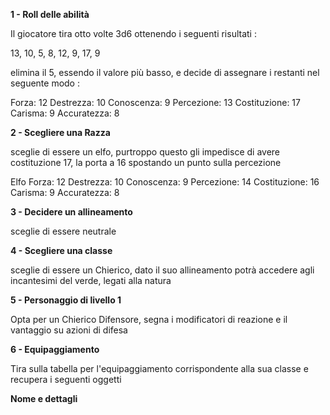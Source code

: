 **1 - Roll delle abilità**

Il giocatore tira otto volte 3d6 ottenendo i seguenti risultati :

13, 10, 5, 8, 12, 9, 17, 9

elimina il 5, essendo il valore più basso, e decide di assegnare i restanti nel seguente modo :

Forza: 12
Destrezza: 10
Conoscenza: 9
Percezione: 13
Costituzione: 17
Carisma: 9
Accuratezza: 8

**2 - Scegliere una Razza**

sceglie di essere un elfo, purtroppo questo gli impedisce di avere costituzione 17, la porta a 16 spostando un punto sulla percezione

Elfo
Forza: 12
Destrezza: 10
Conoscenza: 9
Percezione: 14
Costituzione: 16
Carisma: 9
Accuratezza: 8

**3 - Decidere un allineamento**

sceglie di essere neutrale

**4 - Scegliere una classe**

sceglie di essere un Chierico, dato il suo allineamento potrà accedere agli incantesimi del verde, legati alla natura

**5 - Personaggio di livello 1**

Opta per un Chierico Difensore, segna i modificatori di reazione e il vantaggio su azioni di difesa

**6 - Equipaggiamento**

Tira sulla tabella per l'equipaggiamento corrispondente alla sua classe e recupera i seguenti oggetti

**Nome e dettagli**



